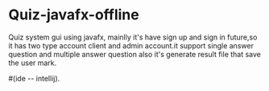 # Quiz-javafx-offline
Quiz system gui using javafx, mainlly it's have sign up and sign in future,so it has two type account client and admin account.it support single answer question and multiple answer question also it's generate result file that save the user mark.   

#(ide -- intellij).
